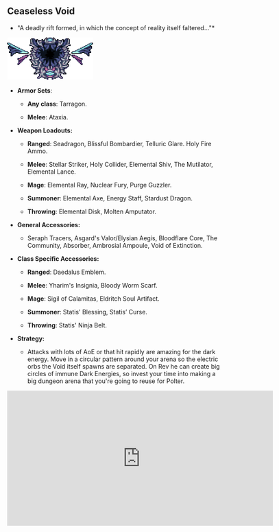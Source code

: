 ## Ceaseless Void

* "A deadly rift formed, in which the concept of reality itself faltered…"*

![image alt text](../public/BMbpD6rCZ1qoniF20u7H2A_img_66.png)

* **Armor Sets**:

    * **Any class**: Tarragon.

    * **Melee**: Ataxia.

* **Weapon Loadouts:**

    * **Ranged**: Seadragon, Blissful Bombardier, Telluric Glare. Holy Fire Ammo.

    * **Melee**: Stellar Striker, Holy Collider, Elemental Shiv, The Mutilator, Elemental Lance.

    * **Mage**: Elemental Ray, Nuclear Fury, Purge Guzzler.

    * **Summoner**: Elemental Axe, Energy Staff, Stardust Dragon.

    * **Throwing**: Elemental Disk, Molten Amputator.

* **General Accessories:**

    * Seraph Tracers, Asgard's Valor/Elysian Aegis, Bloodflare Core, The Community, Absorber, Ambrosial Ampoule, Void of Extinction.

* **Class Specific Accessories:**

    * **Ranged**: Daedalus Emblem.

    * **Melee**: Yharim's Insignia, Bloody Worm Scarf.

    * **Mage**: Sigil of Calamitas, Eldritch Soul Artifact.

    * **Summoner**: Statis' Blessing, Statis’ Curse.

    * **Throwing**: Statis' Ninja Belt.

* **Strategy:**

    * Attacks with lots of AoE or that hit rapidly are amazing for the dark energy. Move in a circular pattern around your arena so the electric orbs the Void itself spawns are separated. On Rev he can create big circles of immune Dark Energies, so invest your time into making a big dungeon arena that you're going to reuse for Polter.

<div align="center"><iframe width="620" height="315" src="https://www.youtube.com/embed/A6FJKm2V05E" frameborder="0" allowfullscreen></iframe></div>
